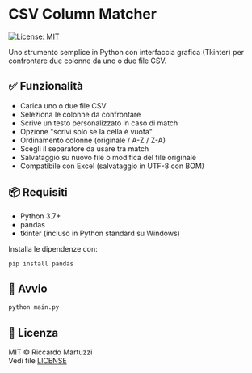 
# CSV Column Matcher

[![License: MIT](https://img.shields.io/badge/License-MIT-yellow.svg)](https://opensource.org/licenses/MIT)

Uno strumento semplice in Python con interfaccia grafica (Tkinter) per confrontare due colonne da uno o due file CSV.

## ✅ Funzionalità

- Carica uno o due file CSV
- Seleziona le colonne da confrontare
- Scrive un testo personalizzato in caso di match
- Opzione "scrivi solo se la cella è vuota"
- Ordinamento colonne (originale / A-Z / Z-A)
- Scegli il separatore da usare tra match
- Salvataggio su nuovo file o modifica del file originale
- Compatibile con Excel (salvataggio in UTF-8 con BOM)

## 📦 Requisiti

- Python 3.7+
- pandas
- tkinter (incluso in Python standard su Windows)

Installa le dipendenze con:

```bash
pip install pandas
```

## 🚀 Avvio

```bash
python main.py
```

## 📝 Licenza

MIT © Riccardo Martuzzi  
Vedi file [LICENSE](LICENSE)
